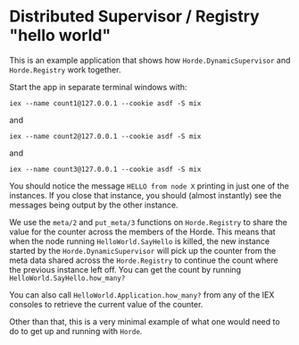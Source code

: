 # Distributed Supervisor / Registry "hello world"

This is an example application that shows how `Horde.DynamicSupervisor` and `Horde.Registry` work together.

Start the app in separate terminal windows with:

`iex --name count1@127.0.0.1 --cookie asdf -S mix`

and

`iex --name count2@127.0.0.1 --cookie asdf -S mix`

and

`iex --name count3@127.0.0.1 --cookie asdf -S mix`

You should notice the message `HELLO from node X` printing in just one of the instances. If you close that instance, you should (almost instantly) see the messages being output by the other instance.

We use the `meta/2` and `put_meta/3` functions on `Horde.Registry` to share the value for the counter across the members of the Horde. This means that when the node running `HelloWorld.SayHello` is killed, the new instance started by the `Horde.DynamicSupervisor` will pick up the counter from the meta data shared across the `Horde.Registry` to continue the count where the previous instance left off. You can get the count by running `HelloWorld.SayHello.how_many?`

You can also call `HelloWorld.Application.how_many?` from any of the IEX consoles to retrieve the current value of the counter. 

Other than that, this is a very minimal example of what one would need to do to get up and running with `Horde`.
